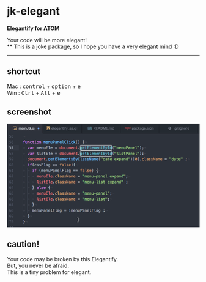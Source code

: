 # jk-elegant

**Elegantify for ATOM**

Your code will be more elegant!  
\** This is a joke package, so I hope you have a very elegant mind :D

- - -

## shortcut

Mac : <kbd>control</kbd> + <kbd>option</kbd> + <kbd>e</kbd>  
Win : <kbd>Ctrl</kbd> + <kbd>Alt</kbd> + <kbd>e</kbd>

## screenshot

![Screenshot of jk-elegant](./docs/elegantify_ss.gif)


## caution!

Your code may be broken by this Elegantify.  
But, you never be afraid.  
This is a tiny problem for elegant.

